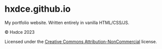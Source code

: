 # hxdce.github.io
My portfolio website. Written entirely in vanilla HTML/CSS/JS.

© Hxdce 2023

Licensed under the [Creative Commons Attribution-NonCommercial](https://creativecommons.org/licenses/by-nc/4.0/) license.
